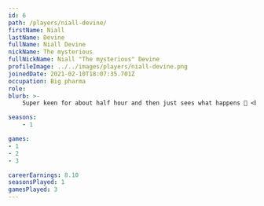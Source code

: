 ```yaml
---
id: 6
path: /players/niall-devine/
firstName: Niall
lastName: Devine
fullName: Niall Devine
nickName: The mysterious
fullNickName: Niall "The mysterious" Devine
profileImage: ../../images/players/niall-devine.png
joinedDate: 2021-02-10T18:07:35.701Z
occupation: Big pharma
role: 
blurb: >-
    Super keen for about half hour and then just sees what happens 🤷‍ <br /> His biggest tournament win to date is circa $5. <br /> No-one can read him or knows whats going on.

seasons:
    - 1

games:
- 1
- 2
- 3

careerEarnings: 8.10
seasonsPlayed: 1
gamesPlayed: 3
---
```

